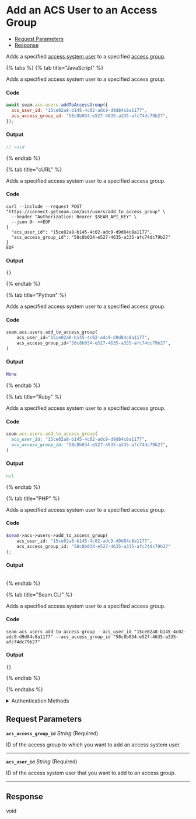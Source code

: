 # Add an ACS User to an Access Group

- [Request Parameters](#request-parameters)
- [Response](#response)

Adds a specified [access system user](https://docs.seam.co/latest/capability-guides/access-systems/user-management) to a specified [access group](https://docs.seam.co/latest/capability-guides/access-systems/assigning-users-to-access-groups).


{% tabs %}
{% tab title="JavaScript" %}

Adds a specified access system user to a specified access group.

#### Code

```javascript
await seam.acs.users.addToAccessGroup({
  acs_user_id: "15ce02a8-b145-4c02-adc9-d9d84c8a1177",
  acs_access_group_id: "58c8b034-e527-4635-a335-afc74dc79b27",
});
```

#### Output

```javascript
// void
```
{% endtab %}

{% tab title="cURL" %}

Adds a specified access system user to a specified access group.

#### Code

```curl
curl --include --request POST "https://connect.getseam.com/acs/users/add_to_access_group" \
  --header "Authorization: Bearer $SEAM_API_KEY" \
  --json @- <<EOF
{
  "acs_user_id": "15ce02a8-b145-4c02-adc9-d9d84c8a1177",
  "acs_access_group_id": "58c8b034-e527-4635-a335-afc74dc79b27"
}
EOF
```

#### Output

```curl
{}
```
{% endtab %}

{% tab title="Python" %}

Adds a specified access system user to a specified access group.

#### Code

```python
seam.acs.users.add_to_access_group(
    acs_user_id="15ce02a8-b145-4c02-adc9-d9d84c8a1177",
    acs_access_group_id="58c8b034-e527-4635-a335-afc74dc79b27",
)
```

#### Output

```python
None
```
{% endtab %}

{% tab title="Ruby" %}

Adds a specified access system user to a specified access group.

#### Code

```ruby
seam.acs.users.add_to_access_group(
  acs_user_id: "15ce02a8-b145-4c02-adc9-d9d84c8a1177",
  acs_access_group_id: "58c8b034-e527-4635-a335-afc74dc79b27",
)
```

#### Output

```ruby
nil
```
{% endtab %}

{% tab title="PHP" %}

Adds a specified access system user to a specified access group.

#### Code

```php
$seam->acs->users->add_to_access_group(
    acs_user_id: "15ce02a8-b145-4c02-adc9-d9d84c8a1177",
    acs_access_group_id: "58c8b034-e527-4635-a335-afc74dc79b27"
);
```

#### Output

```php

```
{% endtab %}

{% tab title="Seam CLI" %}

Adds a specified access system user to a specified access group.

#### Code

```seam_cli
seam acs users add-to-access-group --acs_user_id "15ce02a8-b145-4c02-adc9-d9d84c8a1177" --acs_access_group_id "58c8b034-e527-4635-a335-afc74dc79b27"
```

#### Output

```seam_cli
{}
```
{% endtab %}

{% endtabs %}


<details>

<summary>Authentication Methods</summary>

- API key
- Personal access token
  <br>Must also include the `seam-workspace` header in the request.

To learn more, see [Authentication](https://docs.seam.co/latest/api/authentication).
</details>

## Request Parameters

**`acs_access_group_id`** *String* (Required)

ID of the access group to which you want to add an access system user.

---

**`acs_user_id`** *String* (Required)

ID of the access system user that you want to add to an access group.

---


## Response

void

